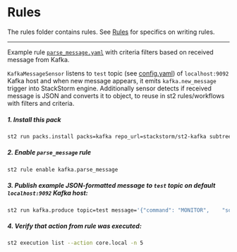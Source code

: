 # Rules
The rules folder contains rules. See [Rules](http://docs.stackstorm.com/rules.html) for specifics on writing rules.

----------

Example rule [`parse_message.yaml`](parse_message.yaml) with criteria filters based on received message from Kafka.

`KafkaMessageSensor` listens to `test` topic (see [config.yaml](/config.yaml)) of `localhost:9092`
Kafka host and when new message appears, it emits `kafka.new_message` trigger into StackStorm engine.
Additionally sensor detects if received message is JSON and converts it to object,
to reuse in st2 rules/workflows with filters and criteria. 

##### 1. Install this pack
```sh
st2 run packs.install packs=kafka repo_url=stackstorm/st2-kafka subtree=true register=actions,rules,sensors
```

##### 2. Enable `parse_message` rule
```sh
st2 rule enable kafka.parse_message
```

##### 3. Publish example JSON-formatted message to `test` topic on default `localhost:9092` Kafka host:
```sh
st2 run kafka.produce topic=test message='{"command": "MONITOR",	"source": "HailATaxii.STIX.dShield.list",	"id": "openz2-123abcde-7641-4169-8227-3584521e1e32", "groupid": "123abcde-7641-4169-8227-3584521e1e32", "timestamp": "2015-07-16T00:00:00Z", "attributeQualification": "ALL",	"attributes": [{"attributeName": "SUBNET", "attributeValue": "99.99.99.0/24"}]}'
```

##### 4. Verify that action from rule was executed:
```sh
st2 execution list --action core.local -n 5
```
